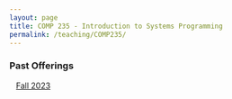 ```yaml
---
layout: page
title: COMP 235 - Introduction to Systems Programming 
permalink: /teaching/COMP235/
---
```



### Past Offerings

&nbsp;&nbsp;&nbsp;[Fall 2023](/teaching/COMP235/fa23/)



